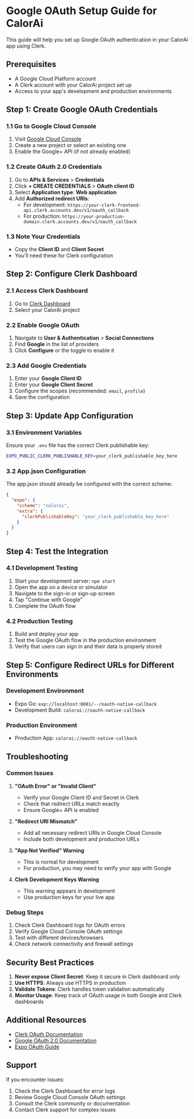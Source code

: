 # Google OAuth Setup Guide for CalorAi

This guide will help you set up Google OAuth authentication in your CalorAi app using Clerk.

## Prerequisites

- A Google Cloud Platform account
- A Clerk account with your CalorAi project set up
- Access to your app's development and production environments

## Step 1: Create Google OAuth Credentials

### 1.1 Go to Google Cloud Console
1. Visit [Google Cloud Console](https://console.cloud.google.com/)
2. Create a new project or select an existing one
3. Enable the Google+ API (if not already enabled)

### 1.2 Create OAuth 2.0 Credentials
1. Go to **APIs & Services** > **Credentials**
2. Click **+ CREATE CREDENTIALS** > **OAuth client ID**
3. Select **Application type**: **Web application**
4. Add **Authorized redirect URIs**:
   - For development: `https://your-clerk-frontend-api.clerk.accounts.dev/v1/oauth_callback`
   - For production: `https://your-production-domain.clerk.accounts.dev/v1/oauth_callback`

### 1.3 Note Your Credentials
- Copy the **Client ID** and **Client Secret**
- You'll need these for Clerk configuration

## Step 2: Configure Clerk Dashboard

### 2.1 Access Clerk Dashboard
1. Go to [Clerk Dashboard](https://dashboard.clerk.com)
2. Select your CalorAi project

### 2.2 Enable Google OAuth
1. Navigate to **User & Authentication** > **Social Connections**
2. Find **Google** in the list of providers
3. Click **Configure** or the toggle to enable it

### 2.3 Add Google Credentials
1. Enter your **Google Client ID**
2. Enter your **Google Client Secret**
3. Configure the scopes (recommended: `email`, `profile`)
4. Save the configuration

## Step 3: Update App Configuration

### 3.1 Environment Variables
Ensure your `.env` file has the correct Clerk publishable key:
```bash
EXPO_PUBLIC_CLERK_PUBLISHABLE_KEY=your_clerk_publishable_key_here
```

### 3.2 App.json Configuration
The app.json should already be configured with the correct scheme:
```json
{
  "expo": {
    "scheme": "calorai",
    "extra": {
      "clerkPublishableKey": "your_clerk_publishable_key_here"
    }
  }
}
```

## Step 4: Test the Integration

### 4.1 Development Testing
1. Start your development server: `npm start`
2. Open the app on a device or simulator
3. Navigate to the sign-in or sign-up screen
4. Tap "Continue with Google"
5. Complete the OAuth flow

### 4.2 Production Testing
1. Build and deploy your app
2. Test the Google OAuth flow in the production environment
3. Verify that users can sign in and their data is properly stored

## Step 5: Configure Redirect URLs for Different Environments

### Development Environment
- Expo Go: `exp://localhost:8081/--/oauth-native-callback`
- Development Build: `calorai://oauth-native-callback`

### Production Environment
- Production App: `calorai://oauth-native-callback`

## Troubleshooting

### Common Issues

1. **"OAuth Error" or "Invalid Client"**
   - Verify your Google Client ID and Secret in Clerk
   - Check that redirect URLs match exactly
   - Ensure Google+ API is enabled

2. **"Redirect URI Mismatch"**
   - Add all necessary redirect URIs in Google Cloud Console
   - Include both development and production URLs

3. **"App Not Verified" Warning**
   - This is normal for development
   - For production, you may need to verify your app with Google

4. **Clerk Development Keys Warning**
   - This warning appears in development
   - Use production keys for your live app

### Debug Steps

1. Check Clerk Dashboard logs for OAuth errors
2. Verify Google Cloud Console OAuth settings
3. Test with different devices/browsers
4. Check network connectivity and firewall settings

## Security Best Practices

1. **Never expose Client Secret**: Keep it secure in Clerk dashboard only
2. **Use HTTPS**: Always use HTTPS in production
3. **Validate Tokens**: Clerk handles token validation automatically
4. **Monitor Usage**: Keep track of OAuth usage in both Google and Clerk dashboards

## Additional Resources

- [Clerk OAuth Documentation](https://clerk.com/docs/authentication/social-connections/google)
- [Google OAuth 2.0 Documentation](https://developers.google.com/identity/protocols/oauth2)
- [Expo OAuth Guide](https://docs.expo.dev/guides/authentication/)

## Support

If you encounter issues:
1. Check the Clerk Dashboard for error logs
2. Review Google Cloud Console OAuth settings
3. Consult the Clerk community or documentation
4. Contact Clerk support for complex issues
